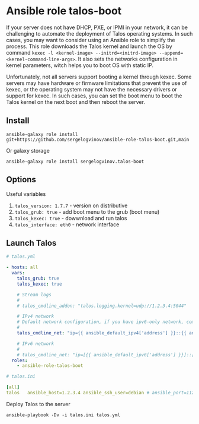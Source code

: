 # Ansible role talos-boot

If your server does not have DHCP, PXE, or IPMI in your network, it can be challenging to automate the deployment of Talos operating systems.
In such cases, you may want to consider using an Ansible role to simplify the process.
This role downloads the Talos kernel and launch the OS by command `kexec -l <kernel-image> --initrd=<initrd-image> --append=<kernel-command-line-args>`.
It also sets the networks configuration in kernel parameters, witch helps you to boot OS with static IP.

Unfortunately, not all servers support booting a kernel through kexec.
Some servers may have hardware or firmware limitations that prevent the use of kexec, or the operating system may not have the necessary drivers or support for kexec.
In such cases, you can set the boot menu to boot the Talos kernel on the next boot and then reboot the server.

## Install

```shell
ansible-galaxy role install git+https://github.com/sergelogvinov/ansible-role-talos-boot.git,main
```

Or galaxy storage

```shell
ansible-galaxy role install sergelogvinov.talos-boot
```

## Options

Useful variables

1. ```talos_version: 1.7.7``` - version on distributive
2. ```talos_grub: true``` - add boot menu to the grub (boot menu)
3. ```talos_kexec: true``` - dowwnload and run talos
4. ```talos_interface: eth0``` - network interface

## Launch Talos

```yaml
# talos.yml

- hosts: all
  vars:
    talos_grub: true
    talos_kexec: true

    # Stream logs
    #
    # talos_cmdline_addon: "talos.logging.kernel=udp://1.2.3.4:5044"

    # IPv4 network
    # Default network configuration, if you have ipv6-only network, comment ipv4 and uncomment ipv6 block
    #
    talos_cmdline_net: "ip={{ ansible_default_ipv4['address'] }}::{{ ansible_default_ipv4['gateway'] }}:{{ ansible_default_ipv4['netmask'] }}::{{ talos_interface }}:off"

    # IPv6 network
    #
    # talos_cmdline_net: "ip=[{{ ansible_default_ipv6['address'] }}]::[{{ ansible_default_ipv6['gateway'] }}]:{{ ansible_default_ipv6['prefix'] }}::{{ talos_interface }}:off:[2001:4860:4860::8888]:[2606:4700::1111]:[2606:4700:f1::1]"
  roles:
    - ansible-role-talos-boot
```

```yaml
# talos.ini

[all]
talos   ansible_host=1.2.3.4 ansible_ssh_user=debian # ansible_port=112233
```

Deploy Talos to the server

```shell
ansible-playbook -Dv -i talos.ini talos.yml
```
